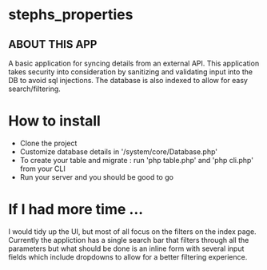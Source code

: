 # stephs_properties

## ABOUT THIS APP
 A basic application for syncing details from an external API.
 This application takes security into consideration by sanitizing and validating input into the DB to avoid sql injections.
 The database is also indexed to allow for easy search/filtering.

 # How to install
 - Clone the project 
 - Customize database details in '/system/core/Database.php'
 - To create your table and migrate : run  'php table.php' and 'php cli.php' from your CLI
 - Run your server and you should be good to go


 # If I had more time ...
 I would tidy up the UI,  but most of all focus on the filters on the index page.
 Currently the appliction has a single search bar that filters through all the parameters but what should be done is an 
 inline form with several input fields which include dropdowns to allow for a better filtering experience. 
